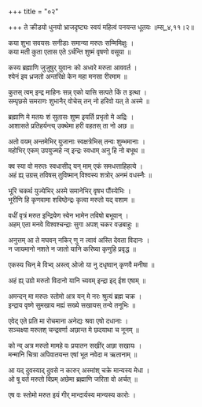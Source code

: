 +++
title = "०२"

+++
ते क्रीडयो धुनयो भ्राजदृष्ट्यः स्वयं महित्वं पनयन्त धूतयः ॥म्स्_४,११।२॥  
    
कया शुभा सवयसः सनीडाः समान्या मरुतः सम्मिमिक्षुः ।  
कया मती कुता एतास एते ऽर्चन्ति शुष्मं वृषणो वसूया ॥  
    
कस्य ब्रह्माणि जुजुषुर् युवानः को अध्वरे मरुता आववर्त ।  
श्येनं इव ध्रजतो अन्तरिक्षे केन महा मनसा रीरमाम ॥  
    
कुतस् त्वम् इन्द्र माहिनः सन्न् एको यासि सत्पते किं त इत्था ।  
सम्पृछसे समराणः शुभानैर् वोचेस् तन् नो हरिवो यत् ते अस्मे ॥  
    
ब्रह्माणि मे मतयः शं सुतासः शुष्म इयर्ति प्रभृतो मे अद्रिः ।  
आशासते प्रतिहर्यन्त्य् उक्थेमा हरी वहतस् ता नो अछ ॥  
    
अतो वयम् अन्तमेभिर् युजानाः स्वक्षत्रेभिस् तन्वः शुम्भमानाः ।  
महोभिर् एकम् उपयुज्महे न्व् इन्द्रः स्वधाम् अनु हि नो बभूथ ॥  
    
  
क्व स्या वो मरुतः स्वधासीद् यन् माम् एकं समधत्ताहिहत्ये ।  
अहं ह्य् उग्रस् तविषस् तुविष्मान् विश्वस्य शत्रोर् अनमं वधस्नैः ॥  
    
भूरि चकर्थ युज्येभिर् अस्मे समानेभिर् वृषभ पौंस्येभिः ।  
भूरीणि हि कृणवामा शविष्ठेन्द्रः कृत्वा मरुतो यद् वशाम ॥  
    
वधीं वृत्रं मरुत इन्द्रियेण स्वेन भामेन तविषो बभूवान् ।  
अहम् एता मनवे विश्वश्चन्द्राः सुगा अपश् चकर वज्रबाहुः ॥  
    
अनुत्तम् आ ते मघवन् नकिर् णु न त्वावं अस्ति देवता विदानः ।  
न जायमानो नशते न जातो यानि करिष्या कृणुहि प्रवृद्ध ॥  
    
एकस्य चिन् मे विभ्व् अस्त्व् ओजो या नु दधृष्वान् कृणवै मनीषा ॥  
    
अहं ह्य् उग्रो मरुतो विदानो यानि च्यवम् इन्द्रा इद् ईश एषाम् ॥  
    
अमन्दन् मा मरुतः स्तोमो अत्र यन् मे नरः श्रुत्यं ब्रह्म चक्र ।  
इन्द्राय वृष्णे सुमखाय मह्यं सख्ये सखायस् तन्वे तनूभिः ॥  
    
एवेद् एते प्रति मा रोचमाना अनेद्यः श्रवा एषो दधानाः ।  
सञ्चक्ष्या मरुतश् चन्द्रवर्णा अछान्त मे छदयाथा च नूनम् ॥  
    
को न्व् अत्र मरुतो मामहे वः प्रयातन सखींर् अछा सखायः ।  
मन्मानि चित्रा अपिवातयन्त एषां भूत नवेदा म ऋतानाम् ॥  
    
आ यद् दुवस्याद् दुवसे न कारुर् अस्मांश् चक्रे मान्यस्य मेधा ।  
ओ षू वर्त मरुतो विप्रम् अछेमा ब्रह्माणि जरिता वो अर्चत् ॥  
    
एष वः स्तोमो मरुत इयं गीर् मान्दार्यस्य मान्यस्य कारोः ।  
